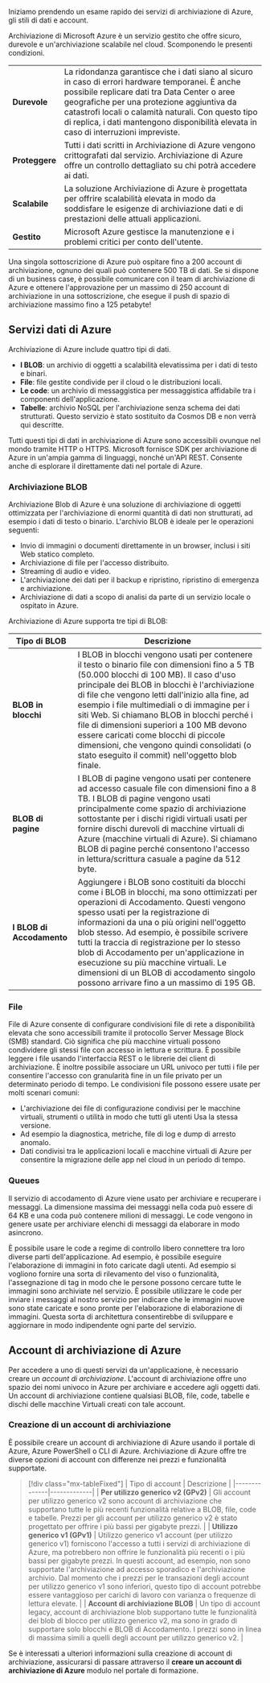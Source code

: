 Iniziamo prendendo un esame rapido dei servizi di archiviazione di Azure, gli stili di dati e account. 

Archiviazione di Microsoft Azure è un servizio gestito che offre sicuro, durevole e un'archiviazione scalabile nel cloud. Scomponendo le presenti condizioni.

| | |
|-|-|
| **Durevole** | La ridondanza garantisce che i dati siano al sicuro in caso di errori hardware temporanei. È anche possibile replicare dati tra Data Center o aree geografiche per una protezione aggiuntiva da catastrofi locali o calamità naturali. Con questo tipo di replica, i dati mantengono disponibilità elevata in caso di interruzioni impreviste. |
| **Proteggere** | Tutti i dati scritti in Archiviazione di Azure vengono crittografati dal servizio. Archiviazione di Azure offre un controllo dettagliato su chi potrà accedere ai dati. |
| **Scalabile** | La soluzione Archiviazione di Azure è progettata per offrire scalabilità elevata in modo da soddisfare le esigenze di archiviazione dati e di prestazioni delle attuali applicazioni. |
| **Gestito** | Microsoft Azure gestisce la manutenzione e i problemi critici per conto dell'utente. |

Una singola sottoscrizione di Azure può ospitare fino a 200 account di archiviazione, ognuno dei quali può contenere 500 TB di dati. Se si dispone di un business case, è possibile comunicare con il team di archiviazione di Azure e ottenere l'approvazione per un massimo di 250 account di archiviazione in una sottoscrizione, che esegue il push di spazio di archiviazione massimo fino a 125 petabyte!

## <a name="azure-data-services"></a>Servizi dati di Azure

Archiviazione di Azure include quattro tipi di dati.

- **I BLOB**: un archivio di oggetti a scalabilità elevatissima per i dati di testo e binari.
- **File**: file gestite condivide per il cloud o le distribuzioni locali.
- **Le code**: un archivio di messaggistica per messaggistica affidabile tra i componenti dell'applicazione.
- **Tabelle**: archivio NoSQL per l'archiviazione senza schema dei dati strutturati. Questo servizio è stato sostituito da Cosmos DB e non verrà qui descritte.

Tutti questi tipi di dati in archiviazione di Azure sono accessibili ovunque nel mondo tramite HTTP o HTTPS. Microsoft fornisce SDK per archiviazione di Azure in un'ampia gamma di linguaggi, nonché un'API REST. Consente anche di esplorare il direttamente dati nel portale di Azure.

### <a name="blob-storage"></a>Archiviazione BLOB

Archiviazione Blob di Azure è una soluzione di archiviazione di oggetti ottimizzata per l'archiviazione di enormi quantità di dati non strutturati, ad esempio i dati di testo o binario. L'archivio BLOB è ideale per le operazioni seguenti:

- Invio di immagini o documenti direttamente in un browser, inclusi i siti Web statico completo.
- Archiviazione di file per l'accesso distribuito.
- Streaming di audio e video.
- L'archiviazione dei dati per il backup e ripristino, ripristino di emergenza e archiviazione.
- Archiviazione di dati a scopo di analisi da parte di un servizio locale o ospitato in Azure.

Archiviazione di Azure supporta tre tipi di BLOB:

| Tipo di BLOB | Descrizione |
|-----------|-------------|
| **BLOB in blocchi** | I BLOB in blocchi vengono usati per contenere il testo o binario file con dimensioni fino a 5 TB (50.000 blocchi di 100 MB). Il caso d'uso principale dei BLOB in blocchi è l'archiviazione di file che vengono letti dall'inizio alla fine, ad esempio i file multimediali o di immagine per i siti Web. Si chiamano BLOB in blocchi perché i file di dimensioni superiori a 100 MB devono essere caricati come blocchi di piccole dimensioni, che vengono quindi consolidati (o stato eseguito il commit) nell'oggetto blob finale. |
| **BLOB di pagine** | I BLOB di pagine vengono usati per contenere ad accesso casuale file con dimensioni fino a 8 TB. I BLOB di pagine vengono usati principalmente come spazio di archiviazione sottostante per i dischi rigidi virtuali usati per fornire dischi durevoli di macchine virtuali di Azure (macchine virtuali di Azure). Si chiamano BLOB di pagine perché consentono l'accesso in lettura/scrittura casuale a pagine da 512 byte. |
| **I BLOB di Accodamento** | Aggiungere i BLOB sono costituiti da blocchi come i BLOB in blocchi, ma sono ottimizzati per operazioni di Accodamento. Questi vengono spesso usati per la registrazione di informazioni da una o più origini nell'oggetto blob stesso. Ad esempio, è possibile scrivere tutti la traccia di registrazione per lo stesso blob di Accodamento per un'applicazione in esecuzione su più macchine virtuali. Le dimensioni di un BLOB di accodamento singolo possono arrivare fino a un massimo di 195 GB. |

### <a name="files"></a>File

File di Azure consente di configurare condivisioni file di rete a disponibilità elevata che sono accessibili tramite il protocollo Server Message Block (SMB) standard. Ciò significa che più macchine virtuali possono condividere gli stessi file con accesso in lettura e scrittura. È possibile leggere i file usando l'interfaccia REST o le librerie dei client di archiviazione. È inoltre possibile associare un URL univoco per tutti i file per consentire l'accesso con granularità fine in un file privato per un determinato periodo di tempo. Le condivisioni file possono essere usate per molti scenari comuni:

- L'archiviazione dei file di configurazione condivisi per le macchine virtuali, strumenti o utilità in modo che tutti gli utenti Usa la stessa versione.
- Ad esempio la diagnostica, metriche, file di log e dump di arresto anomalo.
- Dati condivisi tra le applicazioni locali e macchine virtuali di Azure per consentire la migrazione delle app nel cloud in un periodo di tempo.

### <a name="queues"></a>Queues

Il servizio di accodamento di Azure viene usato per archiviare e recuperare i messaggi. La dimensione massima dei messaggi nella coda può essere di 64 KB e una coda può contenere milioni di messaggi. Le code vengono in genere usate per archiviare elenchi di messaggi da elaborare in modo asincrono.

È possibile usare le code a regime di controllo libero connettere tra loro diverse parti dell'applicazione. Ad esempio, è possibile eseguire l'elaborazione di immagini in foto caricate dagli utenti. Ad esempio si vogliono fornire una sorta di rilevamento del viso o funzionalità, l'assegnazione di tag in modo che le persone possono cercare tutte le immagini sono archiviate nel servizio. È possibile utilizzare le code per inviare i messaggi al nostro servizio per indicare che le immagini nuove sono state caricate e sono pronte per l'elaborazione di elaborazione di immagini. Questa sorta di architettura consentirebbe di sviluppare e aggiornare in modo indipendente ogni parte del servizio.

## <a name="azure-storage-accounts"></a>Account di archiviazione di Azure

Per accedere a uno di questi servizi da un'applicazione, è necessario creare un _account di archiviazione_. L'account di archiviazione offre uno spazio dei nomi univoco in Azure per archiviare e accedere agli oggetti dati. Un account di archiviazione contiene qualsiasi BLOB, file, code, tabelle e dischi delle macchine Virtuali creati con tale account.

### <a name="creating-a-storage-account"></a>Creazione di un account di archiviazione

È possibile creare un account di archiviazione di Azure usando il portale di Azure, Azure PowerShell o CLI di Azure. Archiviazione di Azure offre tre diverse opzioni di account con differenze nei prezzi e funzionalità supportate.

> [!div class="mx-tableFixed"]
> | Tipo di account | Descrizione |
> |--------------|-------------|
> | **Per utilizzo generico v2 (GPv2)** | Gli account per utilizzo generico v2 sono account di archiviazione che supportano tutte le più recenti funzionalità relative a BLOB, file, code e tabelle. Prezzi per gli account per utilizzo generico v2 è stato progettato per offrire i più bassi per gigabyte prezzi. |
> | **Utilizzo generico v1 (GPv1)** | Utilizzo generico v1 account (per utilizzo generico v1) forniscono l'accesso a tutti i servizi di archiviazione di Azure, ma potrebbero non offrire le funzionalità più recenti o i più bassi per gigabyte prezzi. In questi account, ad esempio, non sono supportate l'archiviazione ad accesso sporadico e l'archiviazione archivio. Dal momento che i prezzi per le transazioni degli account per utilizzo generico v1 sono inferiori, questo tipo di account potrebbe essere vantaggioso per carichi di lavoro con varianza o frequenze di lettura elevate. |
> | **Account di archiviazione BLOB** | Un tipo di account legacy, account di archiviazione blob supportano tutte le funzionalità dei blob di blocco per utilizzo generico v2, ma sono in grado di supportare solo blocchi e BLOB di Accodamento. I prezzi sono in linea di massima simili a quelli degli account per utilizzo generico v2. |

Se è interessati a ulteriori informazioni sulla creazione di account di archiviazione, assicurarsi di passare attraverso il **creare un account di archiviazione di Azure** modulo nel portale di formazione.